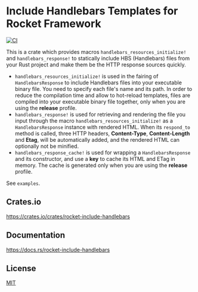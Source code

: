 Include Handlebars Templates for Rocket Framework
====================

[![CI](https://github.com/magiclen/rocket-include-handlebars/actions/workflows/ci.yml/badge.svg)](https://github.com/magiclen/rocket-include-handlebars/actions/workflows/ci.yml)

This is a crate which provides macros `handlebars_resources_initialize!` and `handlebars_response!` to statically include HBS (Handlebars) files from your Rust project and make them be the HTTP response sources quickly.

* `handlebars_resources_initialize!` is used in the fairing of `HandlebarsResponse` to include Handlebars files into your executable binary file. You need to specify each file's name and its path. In order to reduce the compilation time and allow to hot-reload templates, files are compiled into your executable binary file together, only when you are using the **release** profile.
* `handlebars_response!` is used for retrieving and rendering the file you input through the macro `handlebars_resources_initialize!` as a `HandlebarsResponse` instance with rendered HTML. When its `respond_to` method is called, three HTTP headers, **Content-Type**, **Content-Length** and **Etag**, will be automatically added, and the rendered HTML can optionally not be minified.
* `handlebars_response_cache!` is used for wrapping a `HandlebarsResponse` and its constructor, and use a **key** to cache its HTML and ETag in memory. The cache is generated only when you are using the **release** profile.

See `examples`.

## Crates.io

https://crates.io/crates/rocket-include-handlebars

## Documentation

https://docs.rs/rocket-include-handlebars

## License

[MIT](LICENSE)